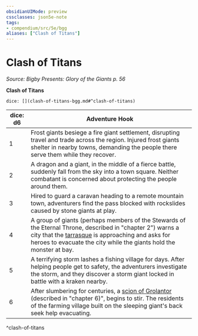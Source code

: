 ```yaml
---
obsidianUIMode: preview
cssclasses: json5e-note
tags:
- compendium/src/5e/bgg
aliases: ["Clash of Titans"]
---
```

# Clash of Titans
*Source: Bigby Presents: Glory of the Giants p. 56* 

**Clash of Titans**

`dice: [](clash-of-titans-bgg.md#^clash-of-titans)`

| dice: d6 | Adventure Hook |
|----------|----------------|
| 1 | Frost giants besiege a fire giant settlement, disrupting travel and trade across the region. Injured frost giants shelter in nearby towns, demanding the people there serve them while they recover. |
| 2 | A dragon and a giant, in the middle of a fierce battle, suddenly fall from the sky into a town square. Neither combatant is concerned about protecting the people around them. |
| 3 | Hired to guard a caravan heading to a remote mountain town, adventurers find the pass blocked with rockslides caused by stone giants at play. |
| 4 | A group of giants (perhaps members of the Stewards of the Eternal Throne, described in "chapter 2") warns a city that the [tarrasque](/3-Mechanics/CLI/bestiary/monstrosity/tarrasque.md) is approaching and asks for heroes to evacuate the city while the giants hold the monster at bay. |
| 5 | A terrifying storm lashes a fishing village for days. After helping people get to safety, the adventurers investigate the storm, and they discover a storm giant locked in battle with a kraken nearby. |
| 6 | After slumbering for centuries, a [scion of Grolantor](/3-Mechanics/CLI/bestiary/giant/scion-of-grolantor-bgg.md) (described in "chapter 6)", begins to stir. The residents of the farming village built on the sleeping giant's back seek help evacuating. |
^clash-of-titans